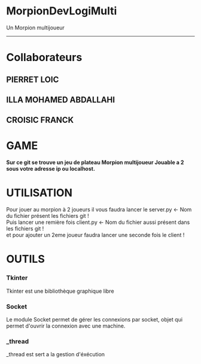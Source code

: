 # MorpionDevLogiMulti
Un Morpion multijoueur 

---------------------

# Collaborateurs

PIERRET LOIC
---
ILLA MOHAMED ABDALLAHI
---
CROISIC FRANCK
---


# GAME

**Sur ce git se trouve un jeu de plateau Morpion multijoueur Jouable a 2 sous votre adresse ip ou localhost.**

# UTILISATION


Pour jouer au morpion à 2 joueurs il vous faudra lancer le server.py <- Nom du fichier présent les fichiers git !   
Puis lancer une remière fois client.py <- Nom du fichier aussi présent dans les fichiers git !       
et pour ajouter un 2eme joueur faudra lancer une seconde fois le client !      

# OUTILS

### Tkinter   
Tkinter est une bibliothèque graphique libre

### Socket   
Le module Socket permet de gérer les connexions par socket, objet qui permet d'ouvrir la connexion avec une machine.

### _thread   
_thread est sert a la gestion d'éxécution
  
